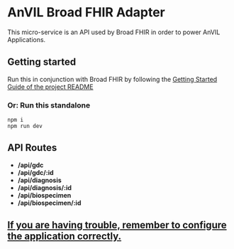 # AnVIL Broad FHIR Adapter

This micro-service is an API used by Broad FHIR in order to power AnVIL Applications.

## Getting started

Run this in conjunction with Broad FHIR by following the [Getting Started Guide of the project README](../README.md)

### Or: Run this standalone

```
npm i
npm run dev
```

## API Routes

- **/api/gdc**
- **/api/gdc/:id**
- **/api/diagnosis**
- **/api/diagnosis/:id**
- **/api/biospecimen**
- **/api/biospecimen/:id**

## [If you are having trouble, remember to configure the application correctly.](../docs/CONFIGURATION.md)
